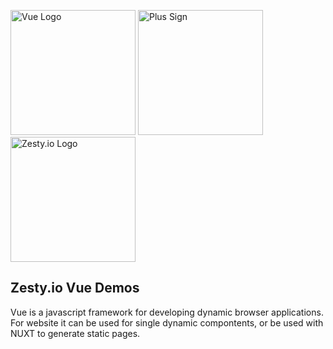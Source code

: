 
<img src="https://user-images.githubusercontent.com/729972/119580790-fc7ff680-bd75-11eb-9990-5110e5a3ae04.png" alt="Vue Logo" width="200"/> <img src="https://user-images.githubusercontent.com/729972/119580602-8da29d80-bd75-11eb-8c2a-557f50c69051.png" alt="Plus Sign" width="200"/> <img src="https://user-images.githubusercontent.com/729972/119579922-4f58ae80-bd74-11eb-9178-8e6e7c7e3ae7.png" alt="Zesty.io Logo" width="200"/>

## Zesty.io Vue Demos

Vue is a javascript framework for developing dynamic browser applications. For website it can be used for single dynamic compontents, or be used with NUXT to generate static pages. 
